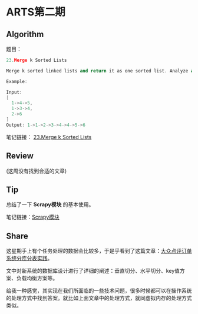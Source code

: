 # ARTS第二期

## Algorithm

题目：

```c++
23.Merge k Sorted Lists

Merge k sorted linked lists and return it as one sorted list. Analyze and describe its complexity.

Example:

Input:
[
  1->4->5,
  1->3->4,
  2->6
]
Output: 1->1->2->3->4->4->5->6
```

笔记链接： [23.Merge k Sorted Lists](https://alfonsxh.github.io/Blog/Algorithms/AlgorithmsArea/k%E8%B7%AF%E5%BD%92%E5%B9%B6%E6%8E%92%E5%BA%8F.html)

## Review

(这周没有找到合适的文章)

## Tip

总结了一下 **Scrapy模块** 的基本使用。

笔记链接：[Scrapy模块](https://alfonsxh.github.io/Blog/Python/Spider/Scrapy/1_Scrapy%E6%A8%A1%E5%9D%97%E4%BB%8B%E7%BB%8D.html)

## Share

这星期手上有个任务处理的数据会比较多，于是乎看到了这篇文章：[大众点评订单系统分库分表实践](https://tech.meituan.com/dianping_order_db_sharding.html)。

文中对新系统的数据库设计进行了详细的阐述：垂直切分、水平切分、key值方案、负载均衡方案等。

给我一种感觉，其实现在我们所面临的一些技术问题，很多时候都可以在操作系统的处理方式中找到答案。就比如上面文章中的处理方式，就同虚拟内存的处理方式类似。

